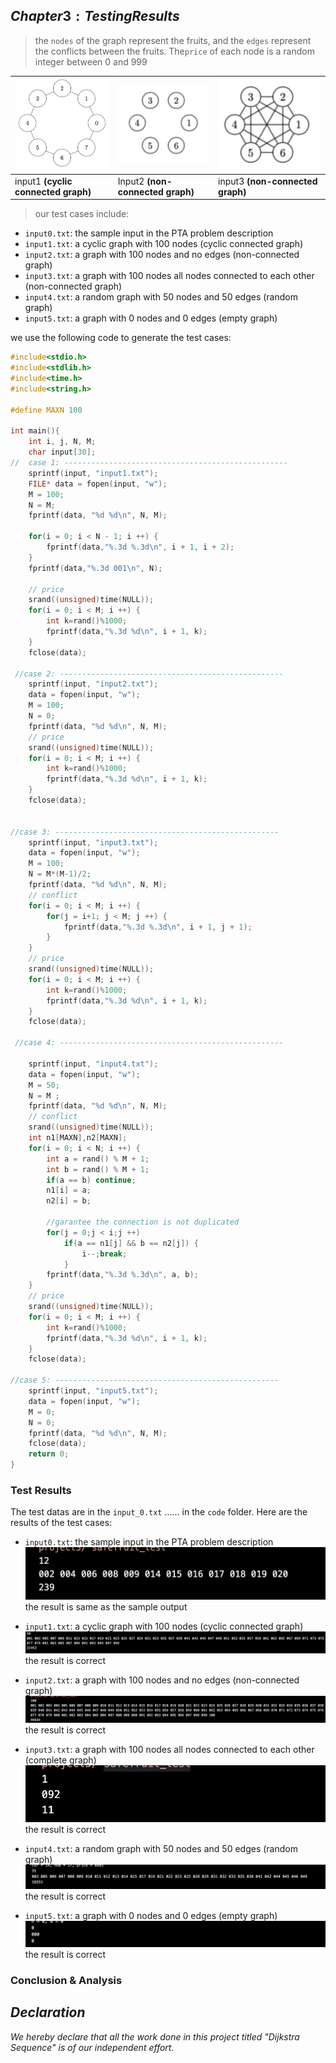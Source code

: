
## $Chapter 3:  Testing Results$


>the `nodes` of the graph represent the fruits, and the `edges` represent the conflicts between the fruits.
The`price` of each node is a random integer between 0 and 999



| <img src="1.png" style="zoom:25%;" /> | <img src="2.png" style="zoom:67%;" /> | <img src="3.png" style="zoom:67%;" /> |
| ------------------------------------- | ------------------------------------- | ------------------------------------- |
| input1 **(cyclic connected graph)**   | Input2 **(non-connected graph)**      | input3 **(non-connected graph)**      |


>our test cases include:

+ `input0.txt`: the sample input in the PTA problem description
+ `input1.txt`: a cyclic graph with 100 nodes (cyclic connected graph)
+ `input2.txt`: a graph with 100 nodes and no edges  (non-connected graph)
+ `input3.txt`: a graph with 100 nodes all nodes connected to each other (non-connected graph)
+ `input4.txt`: a random graph with 50 nodes and 50 edges (random graph)
+ `input5.txt`: a graph with 0 nodes and 0 edges (empty graph)

we use the following code to generate the test cases:
```c
#include<stdio.h>
#include<stdlib.h>
#include<time.h>
#include<string.h>

#define MAXN 100

int main(){
    int i, j, N, M;
    char input[30];
//  case 1: --------------------------------------------------
    sprintf(input, "input1.txt");
    FILE* data = fopen(input, "w");
    M = 100;    
    N = M;
    fprintf(data, "%d %d\n", N, M);

    for(i = 0; i < N - 1; i ++) {
        fprintf(data,"%.3d %.3d\n", i + 1, i + 2);
    }
    fprintf(data,"%.3d 001\n", N);

    // price
    srand((unsigned)time(NULL));
    for(i = 0; i < M; i ++) {
        int k=rand()%1000;
        fprintf(data,"%.3d %d\n", i + 1, k);
    }
    fclose(data);

 //case 2: --------------------------------------------------
    sprintf(input, "input2.txt");
    data = fopen(input, "w");
    M = 100;
    N = 0;
    fprintf(data, "%d %d\n", N, M);
    // price
    srand((unsigned)time(NULL));
    for(i = 0; i < M; i ++) {
        int k=rand()%1000;
        fprintf(data,"%.3d %d\n", i + 1, k);
    }
    fclose(data);


//case 3: --------------------------------------------------
    sprintf(input, "input3.txt");
    data = fopen(input, "w");
    M = 100;
    N = M*(M-1)/2;
    fprintf(data, "%d %d\n", N, M);
    // conflict
    for(i = 0; i < M; i ++) {
        for(j = i+1; j < M; j ++) {
            fprintf(data,"%.3d %.3d\n", i + 1, j + 1);
        }
    }
    // price
    srand((unsigned)time(NULL));
    for(i = 0; i < M; i ++) {
        int k=rand()%1000;
        fprintf(data,"%.3d %d\n", i + 1, k);
    }
    fclose(data);
 
 //case 4: --------------------------------------------------

    sprintf(input, "input4.txt");
    data = fopen(input, "w");
    M = 50;
    N = M ;
    fprintf(data, "%d %d\n", N, M);
    // conflict
    srand((unsigned)time(NULL));
    int n1[MAXN],n2[MAXN];
    for(i = 0; i < N; i ++) {
        int a = rand() % M + 1;
        int b = rand() % M + 1;
        if(a == b) continue;
        n1[i] = a;
        n2[i] = b;

        //garantee the connection is not duplicated
        for(j = 0;j < i;j ++)
            if(a == n1[j] && b == n2[j]) {
                i--;break;
            }
        fprintf(data,"%.3d %.3d\n", a, b);
    }
    // price
    srand((unsigned)time(NULL));
    for(i = 0; i < M; i ++) {
        int k=rand()%1000;
        fprintf(data,"%.3d %d\n", i + 1, k);
    }
    fclose(data);

//case 5: --------------------------------------------------
    sprintf(input, "input5.txt");
    data = fopen(input, "w");
    M = 0;
    N = 0;
    fprintf(data, "%d %d\n", N, M);
    fclose(data);
    return 0;
}

```

### Test Results
The test datas are in the `input_0.txt` …… in the `code` folder.
Here are the results of the test cases:

+ `input0.txt`: the sample input in the PTA problem description
  ![alt text](4.png)
  the result is same as the sample output

+ `input1.txt`: a cyclic graph with 100 nodes (cyclic connected graph)
  ![alt text](5.png)
  the result is correct

+ `input2.txt`: a graph with 100 nodes and no edges  (non-connected graph)
  ![alt text](6.png)
  the result is correct

+ `input3.txt`: a graph with 100 nodes all nodes connected to each other (complete graph)
  ![alt text](7.png)
  the result is correct

+ `input4.txt`: a random graph with 50 nodes and 50 edges (random graph)
  ![alt text](8.png)
  the result is correct

+ `input5.txt`: a graph with 0 nodes and 0 edges (empty graph)
  ![alt text](9.png)
  the result is correct



### Conclusion & Analysis


## $Declaration$
*We hereby declare that all the work done in this project titled "Dijkstra Sequence" is of our independent effort.*